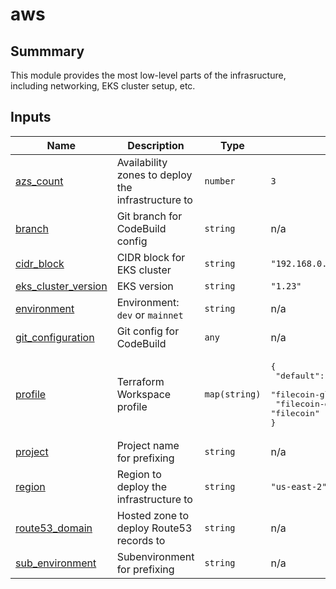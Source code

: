 # aws

## Summmary

This module provides the most low-level parts of the infrasructure, including networking, EKS cluster setup, etc.

## Inputs

| Name | Description | Type | Default | Required |
|------|-------------|------|---------|:--------:|
| <a name="input_azs_count"></a> [azs\_count](#input\_azs\_count) | Availability zones to deploy the infrastructure to | `number` | `3` | no |
| <a name="input_branch"></a> [branch](#input\_branch) | Git branch for CodeBuild config | `string` | n/a | yes |
| <a name="input_cidr_block"></a> [cidr\_block](#input\_cidr\_block) | CIDR block for EKS cluster | `string` | `"192.168.0.0/16"` | no |
| <a name="input_eks_cluster_version"></a> [eks\_cluster\_version](#input\_eks\_cluster\_version) | EKS version | `string` | `"1.23"` | no |
| <a name="input_environment"></a> [environment](#input\_environment) | Environment: `dev` or `mainnet` | `string` | n/a | yes |
| <a name="input_git_configuration"></a> [git\_configuration](#input\_git\_configuration) | Git config for CodeBuild | `any` | n/a | yes |
| <a name="input_profile"></a> [profile](#input\_profile) | Terraform Workspace profile | `map(string)` | <pre>{<br>  "default": "_dont_use_default_namespace",<br>  "filecoin-glif-dev-apn1": "filecoin",<br>  "filecoin-glif-mainnet-apn1": "filecoin"<br>}</pre> | no |
| <a name="input_project"></a> [project](#input\_project) | Project name for prefixing | `string` | n/a | yes |
| <a name="input_region"></a> [region](#input\_region) | Region to deploy the infrastructure to | `string` | `"us-east-2"` | no |
| <a name="input_route53_domain"></a> [route53\_domain](#input\_route53\_domain) | Hosted zone to deploy Route53 records to | `string` | n/a | yes |
| <a name="input_sub_environment"></a> [sub\_environment](#input\_sub\_environment) | Subenvironment for prefixing | `string` | n/a | yes |
